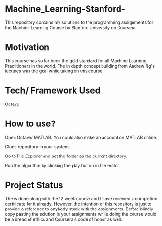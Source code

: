 # Machine_Learning-Stanford-
This repository contains my solutions to the programming assignments for the  Machine Learning Course by Stanford University on Coursera.

# Motivation
This course has so far been the gold standard for all Machine Learning Practitioners in the world. The in depth concept building from Andrew Ng's lectures was the goal while taking on this course.

# Tech/ Framework Used
[Octave](https://www.gnu.org/software/octave/)


# How to use?
Open Octave/ MATLAB. You could also make an account on MATLAB online.

Clone repository in your system.

Go to File Explorer and set the folder as the current directory.

Run the algorithm by clicking the play button in the editor.

# Project Status
The is done along with the 12 week course and I have received a completion certificate for it already.
However, the intention of this repository is just to provide a reference to anybody stuck with the assignments. Before blindly copy pasting the solution in your assignments while doing the course would be a bread of ethics and Coursera's code of honor as well.  

